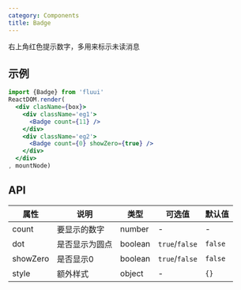 ```yaml
---
category: Components
title: Badge
---
```


右上角红色提示数字，多用来标示未读消息

## 示例

```jsx
import {Badge} from 'fluui'
ReactDOM.render(
  <div clasName={box}>
    <div className='eg1'>
      <Badge count={11} />
    </div>
    <div className='eg2'>
      <Badge count={0} showZero={true} />
    </div>
  </div>
, mountNode)
```

## API

| 属性 | 说明 | 类型 | 可选值 | 默认值 |
| --- | --- | ---| --- | --- |
| count | 要显示的数字 | number | - | - |
| dot | 是否显示为圆点 | boolean | `true`/`false` | `false` |
| showZero | 是否显示0 | boolean | `true`/`false` | `false` |
| style | 额外样式 | object | - | `{}` |
